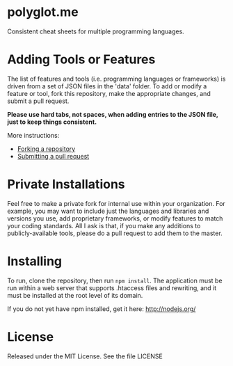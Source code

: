 polyglot.me
===========

Consistent cheat sheets for multiple programming languages.


Adding Tools or Features
========================

The list of features and tools (i.e. programming languages or
frameworks) is driven from a set of JSON files in the 'data' folder. To
add or modify a feature or tool, fork this repository, make the
appropriate changes, and submit a pull request.

**Please use hard tabs, not spaces, when adding entries to the JSON
file, just to keep things consistent.**

More instructions:
- [Forking a repository](https://help.github.com/articles/fork-a-repo)
- [Submitting a pull request](https://help.github.com/articles/using-pull-requests)


Private Installations
=====================

Feel free to make a private fork for internal use within your
organization. For example, you may want to include just the languages
and libraries and versions you use, add proprietary frameworks, or modify
features to match your coding standards. All I ask is that, if you make
any additions to publicly-available tools, please do a pull request to
add them to the master.


Installing
==========

To run, clone the repository, then run `npm install`. The application
must be run within a web server that supports .htaccess files and
rewriting, and it must be installed at the root level of its domain.

If you do not yet have npm installed, get it here: http://nodejs.org/


License
=======

Released under the MIT License. See the file LICENSE
